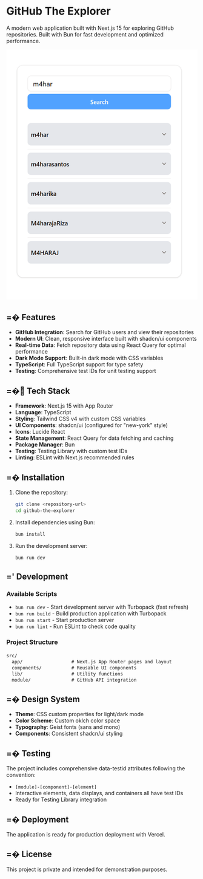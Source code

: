 # GitHub The Explorer

A modern web application built with Next.js 15 for exploring GitHub repositories. Built with Bun for fast development and optimized performance.

![image preview](./preview.png)

## =� Features

- **GitHub Integration**: Search for GitHub users and view their repositories
- **Modern UI**: Clean, responsive interface built with shadcn/ui components
- **Real-time Data**: Fetch repository data using React Query for optimal performance
- **Dark Mode Support**: Built-in dark mode with CSS variables
- **TypeScript**: Full TypeScript support for type safety
- **Testing**: Comprehensive test IDs for unit testing support

## =� Tech Stack

- **Framework**: Next.js 15 with App Router
- **Language**: TypeScript
- **Styling**: Tailwind CSS v4 with custom CSS variables
- **UI Components**: shadcn/ui (configured for "new-york" style)
- **Icons**: Lucide React
- **State Management**: React Query for data fetching and caching
- **Package Manager**: Bun
- **Testing**: Testing Library with custom test IDs
- **Linting**: ESLint with Next.js recommended rules

## =� Installation

1. Clone the repository:

   ```bash
   git clone <repository-url>
   cd github-the-explorer
   ```

2. Install dependencies using Bun:

   ```bash
   bun install
   ```

3. Run the development server:
   ```bash
   bun run dev
   ```

## =' Development

### Available Scripts

- `bun run dev` - Start development server with Turbopack (fast refresh)
- `bun run build` - Build production application with Turbopack
- `bun run start` - Start production server
- `bun run lint` - Run ESLint to check code quality

### Project Structure

```
src/
  app/                  # Next.js App Router pages and layout
  components/           # Reusable UI components
  lib/                  # Utility functions
  module/               # GitHub API integration
```

## =� Design System

- **Theme**: CSS custom properties for light/dark mode
- **Color Scheme**: Custom oklch color space
- **Typography**: Geist fonts (sans and mono)
- **Components**: Consistent shadcn/ui styling

## =� Testing

The project includes comprehensive data-testid attributes following the convention:

- `[module]-[component]-[element]`
- Interactive elements, data displays, and containers all have test IDs
- Ready for Testing Library integration

## =� Deployment

The application is ready for production deployment with Vercel.

## =� License

This project is private and intended for demonstration purposes.
